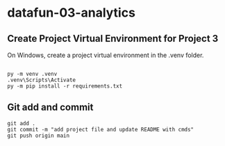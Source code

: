 # datafun-03-analytics

## Create Project Virtual Environment for Project 3

On Windows, create a project virtual environment in the .venv folder. 

```shell

py -m venv .venv
.venv\Scripts\Activate
py -m pip install -r requirements.txt

```

## Git add and commit 

```shell
git add .
git commit -m "add project file and update README with cmds"
git push origin main
```
